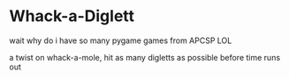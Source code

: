 # Whack-a-Diglett

wait why do i have so many pygame games from APCSP LOL 

a twist on whack-a-mole, hit as many digletts as possible before time runs out
